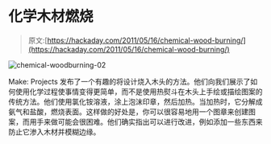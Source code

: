 # 化学木材燃烧

> 原文:[https://hackaday.com/2011/05/16/chemical-wood-burning/](https://hackaday.com/2011/05/16/chemical-wood-burning/)

![](../Images/2638e4365597ea6b3d0dcc958d48450f.png "chemical-woodburning-02")

Make: Projects 发布了一个有趣的将设计烧入木头的方法。他们向我们展示了如何使用化学过程使事情变得更简单，而不是使用热熨斗在木头上手绘或描绘图案的传统方法。他们使用氯化铵溶液，涂上泡沫印章，然后加热。当加热时，它分解成氨气和盐酸，燃烧表面。这样做的好处是，你可以很容易地用一个图章来创建图案，而用手来做可能会很困难。他们确实指出可以进行改进，例如添加一些东西来防止它渗入木材并模糊边缘。